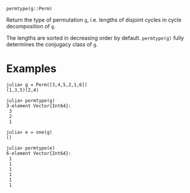 ```
permtype(g::Perm)
```

Return the type of permutation `g`, i.e. lengths of disjoint cycles in cycle decomposition of `g`.

The lengths are sorted in decreasing order by default. `permtype(g)` fully determines the conjugacy class of `g`.

# Examples

```jldoctest
julia> g = Perm([3,4,5,2,1,6])
(1,3,5)(2,4)

julia> permtype(g)
3-element Vector{Int64}:
 3
 2
 1

julia> e = one(g)
()

julia> permtype(e)
6-element Vector{Int64}:
 1
 1
 1
 1
 1
 1
```
